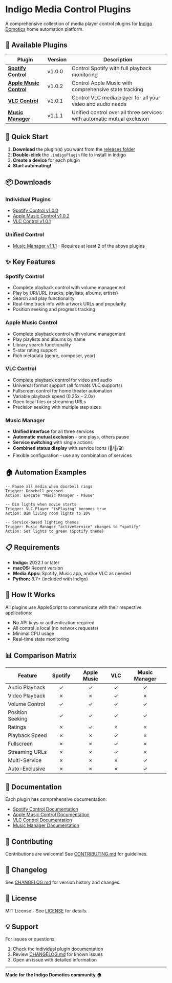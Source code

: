 # Indigo Media Control Plugins

A comprehensive collection of media player control plugins for [Indigo Domotics](https://www.indigodomo.com/) home automation platform.

## 🎵 Available Plugins

| Plugin | Version | Description |
|--------|---------|-------------|
| **[Spotify Control](README-Spotify.md)** | v1.0.0 | Control Spotify with full playback monitoring |
| **[Apple Music Control](README-AppleMusic.md)** | v1.0.2 | Control Apple Music with comprehensive state tracking |
| **[VLC Control](README-VLC.md)** | v1.0.1 | Control VLC media player for all your video and audio needs |
| **[Music Manager](README-MusicManager.md)** | v1.1.1 | Unified control over all three services with automatic mutual exclusion |

## 🚀 Quick Start

1. **Download** the plugin(s) you want from the [releases folder](releases/)
2. **Double-click** the `.indigoPlugin` file to install in Indigo
3. **Create a device** for each plugin
4. **Start automating!**

## 📦 Downloads

### Individual Plugins
- [Spotify Control v1.0.0](releases/Spotify-Control-v1.0.0.zip)
- [Apple Music Control v1.0.2](releases/AppleMusic-Control-v1.0.2.zip)
- [VLC Control v1.0.1](releases/VLC-Control-v1.0.1.zip)

### Unified Control
- [Music Manager v1.1.1](releases/MusicManager-v1.1.1.zip) - Requires at least 2 of the above plugins

## ✨ Key Features

### Spotify Control
- Complete playback control with volume management
- Play by URI/URL (tracks, playlists, albums, artists)
- Search and play functionality
- Real-time track info with artwork URLs and popularity
- Position seeking and progress tracking

### Apple Music Control  
- Complete playback control with volume management
- Play playlists and albums by name
- Library search functionality
- 5-star rating support
- Rich metadata (genre, composer, year)

### VLC Control
- Complete playback control for video and audio
- Universal format support (all formats VLC supports)
- Fullscreen control for home theater automation
- Variable playback speed (0.25x - 2.0x)
- Open local files or streaming URLs
- Precision seeking with multiple step sizes

### Music Manager
- **Unified interface** for all three services
- **Automatic mutual exclusion** - one plays, others pause
- **Service switching** with single actions
- **Combined status display** with service icons (🎵/🍎/🎬)
- Flexible configuration - use any combination of services

## 🏠 Automation Examples

```applescript
-- Pause all media when doorbell rings
Trigger: Doorbell pressed
Action: Execute "Music Manager - Pause"

-- Dim lights when movie starts
Trigger: VLC Player "isPlaying" becomes true
Action: Dim living room lights to 10%

-- Service-based lighting themes
Trigger: Music Manager "activeService" changes to "spotify"
Action: Set lights to green (Spotify theme)
```

## 📋 Requirements

- **Indigo:** 2022.1 or later
- **macOS:** Recent version
- **Media Apps:** Spotify, Music app, and/or VLC as needed
- **Python:** 3.7+ (included with Indigo)

## 🔧 How It Works

All plugins use AppleScript to communicate with their respective applications:
- No API keys or authentication required
- All control is local (no network requests)
- Minimal CPU usage
- Real-time state monitoring

## 📊 Comparison Matrix

| Feature | Spotify | Apple Music | VLC | Music Manager |
|---------|:-------:|:-----------:|:---:|:-------------:|
| Audio Playback | ✓ | ✓ | ✓ | ✓ |
| Video Playback | ✗ | ✗ | ✓ | ✗ |
| Volume Control | ✓ | ✓ | ✓ | ✓ |
| Position Seeking | ✓ | ✓ | ✓ | ✓ |
| Ratings | ✗ | ✓ | ✗ | ✗ |
| Playback Speed | ✗ | ✗ | ✓ | ✗ |
| Fullscreen | ✗ | ✗ | ✓ | ✗ |
| Streaming URLs | ✗ | ✗ | ✓ | ✗ |
| Multi-Service | ✗ | ✗ | ✗ | ✓ |
| Auto-Exclusive | ✗ | ✗ | ✗ | ✓ |

## 📖 Documentation

Each plugin has comprehensive documentation:
- [Spotify Control Documentation](README-Spotify.md)
- [Apple Music Control Documentation](README-AppleMusic.md)
- [VLC Control Documentation](README-VLC.md)
- [Music Manager Documentation](README-MusicManager.md)

## 🤝 Contributing

Contributions are welcome! See [CONTRIBUTING.md](CONTRIBUTING.md) for guidelines.

## 📝 Changelog

See [CHANGELOG.md](CHANGELOG.md) for version history and changes.

## 📄 License

MIT License - See [LICENSE](LICENSE) for details.

## 💡 Support

For issues or questions:
1. Check the individual plugin documentation
2. Review [CHANGELOG.md](CHANGELOG.md) for known issues
3. Open an issue with detailed information

---

**Made for the Indigo Domotics community** 🏠
